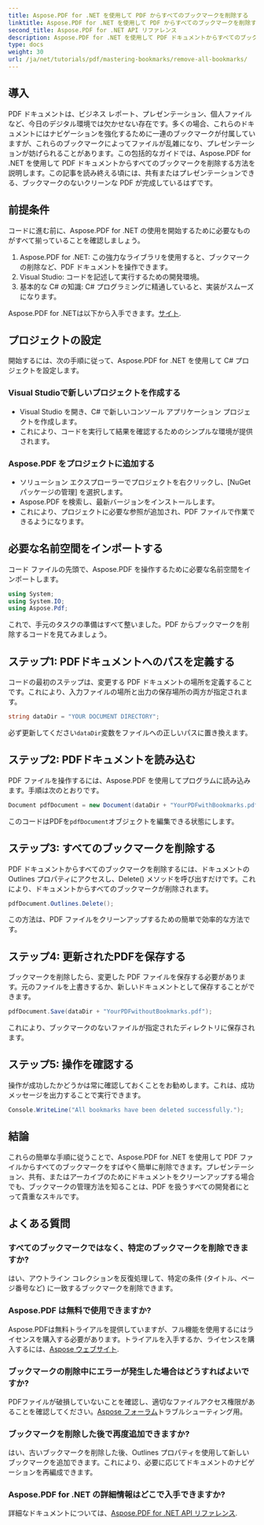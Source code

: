 ```yaml
---
title: Aspose.PDF for .NET を使用して PDF からすべてのブックマークを削除する
linktitle: Aspose.PDF for .NET を使用して PDF からすべてのブックマークを削除する
second_title: Aspose.PDF for .NET API リファレンス
description: Aspose.PDF for .NET を使用して PDF ドキュメントからすべてのブックマークを簡単に削除する方法を学びます。このステップ バイ ステップ ガイドでは詳細な手順を説明します。
type: docs
weight: 30
url: /ja/net/tutorials/pdf/mastering-bookmarks/remove-all-bookmarks/
---
```

## 導入

PDF ドキュメントは、ビジネス レポート、プレゼンテーション、個人ファイルなど、今日のデジタル環境では欠かせない存在です。多くの場合、これらのドキュメントにはナビゲーションを強化するために一連のブックマークが付属していますが、これらのブックマークによってファイルが乱雑になり、プレゼンテーションが妨げられることがあります。この包括的なガイドでは、Aspose.PDF for .NET を使用して PDF ドキュメントからすべてのブックマークを削除する方法を説明します。この記事を読み終える頃には、共有またはプレゼンテーションできる、ブックマークのないクリーンな PDF が完成しているはずです。

## 前提条件

コードに進む前に、Aspose.PDF for .NET の使用を開始するために必要なものがすべて揃っていることを確認しましょう。

1. Aspose.PDF for .NET: この強力なライブラリを使用すると、ブックマークの削除など、PDF ドキュメントを操作できます。
2. Visual Studio: コードを記述して実行するための開発環境。
3. 基本的な C# の知識: C# プログラミングに精通していると、実装がスムーズになります。

 Aspose.PDF for .NETは以下から入手できます。[サイト](https://releases.aspose.com/pdf/net/).

## プロジェクトの設定

開始するには、次の手順に従って、Aspose.PDF for .NET を使用して C# プロジェクトを設定します。

### Visual Studioで新しいプロジェクトを作成する

- Visual Studio を開き、C# で新しいコンソール アプリケーション プロジェクトを作成します。
- これにより、コードを実行して結果を確認するためのシンプルな環境が提供されます。

### Aspose.PDF をプロジェクトに追加する

- ソリューション エクスプローラーでプロジェクトを右クリックし、[NuGet パッケージの管理] を選択します。
- Aspose.PDF を検索し、最新バージョンをインストールします。
- これにより、プロジェクトに必要な参照が追加され、PDF ファイルで作業できるようになります。

## 必要な名前空間をインポートする

コード ファイルの先頭で、Aspose.PDF を操作するために必要な名前空間をインポートします。

```csharp
using System;
using System.IO;
using Aspose.Pdf;
```

これで、手元のタスクの準備はすべて整いました。PDF からブックマークを削除するコードを見てみましょう。

## ステップ1: PDFドキュメントへのパスを定義する

コードの最初のステップは、変更する PDF ドキュメントの場所を定義することです。これにより、入力ファイルの場所と出力の保存場所の両方が指定されます。

```csharp
string dataDir = "YOUR DOCUMENT DIRECTORY";
```

必ず更新してください`dataDir`変数をファイルへの正しいパスに置き換えます。

## ステップ2: PDFドキュメントを読み込む

PDF ファイルを操作するには、Aspose.PDF を使用してプログラムに読み込みます。手順は次のとおりです。

```csharp
Document pdfDocument = new Document(dataDir + "YourPDFwithBookmarks.pdf");
```

このコードはPDFを`pdfDocument`オブジェクトを編集できる状態にします。

## ステップ3: すべてのブックマークを削除する

PDF ドキュメントからすべてのブックマークを削除するには、ドキュメントの Outlines プロパティにアクセスし、Delete() メソッドを呼び出すだけです。これにより、ドキュメントからすべてのブックマークが削除されます。

```csharp
pdfDocument.Outlines.Delete();
```

この方法は、PDF ファイルをクリーンアップするための簡単で効率的な方法です。

## ステップ4: 更新されたPDFを保存する

ブックマークを削除したら、変更した PDF ファイルを保存する必要があります。元のファイルを上書きするか、新しいドキュメントとして保存することができます。

```csharp
pdfDocument.Save(dataDir + "YourPDFwithoutBookmarks.pdf");
```

これにより、ブックマークのないファイルが指定されたディレクトリに保存されます。

## ステップ5: 操作を確認する

操作が成功したかどうかは常に確認しておくことをお勧めします。これは、成功メッセージを出力することで実行できます。

```csharp
Console.WriteLine("All bookmarks have been deleted successfully.");
```

## 結論

これらの簡単な手順に従うことで、Aspose.PDF for .NET を使用して PDF ファイルからすべてのブックマークをすばやく簡単に削除できます。プレゼンテーション、共有、またはアーカイブのためにドキュメントをクリーンアップする場合でも、ブックマークの管理方法を知ることは、PDF を扱うすべての開発者にとって貴重なスキルです。

## よくある質問

### すべてのブックマークではなく、特定のブックマークを削除できますか?

はい、アウトライン コレクションを反復処理して、特定の条件 (タイトル、ページ番号など) に一致するブックマークを削除できます。

### Aspose.PDF は無料で使用できますか?

 Aspose.PDFは無料トライアルを提供していますが、フル機能を使用するにはライセンスを購入する必要があります。トライアルを入手するか、ライセンスを購入するには、[Aspose ウェブサイト](https://purchase.aspose.com/buy).

### ブックマークの削除中にエラーが発生した場合はどうすればよいですか?

 PDFファイルが破損していないことを確認し、適切なファイルアクセス権限があることを確認してください。[Aspose フォーラム](https://forum.aspose.com/c/pdf/9)トラブルシューティング用。

### ブックマークを削除した後で再度追加できますか?

はい、古いブックマークを削除した後、Outlines プロパティを使用して新しいブックマークを追加できます。これにより、必要に応じてドキュメントのナビゲーションを再編成できます。

### Aspose.PDF for .NET の詳細情報はどこで入手できますか?

詳細なドキュメントについては、[Aspose.PDF for .NET API リファレンス](https://reference.aspose.com/pdf/net/).